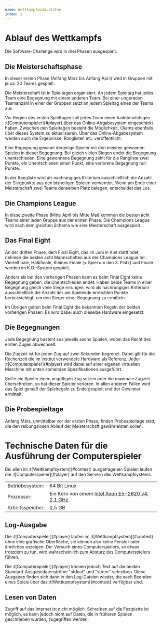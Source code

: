 ```yaml
---
name: Wettkampfmodalitäten
index: 3
---
```


# Ablauf des Wettkampfs

Die Software-Challenge wird in drei Phasen ausgespielt.

## Die Meisterschaftsphase

In dieser ersten Phase (Anfang März bis Anfang April)
wird in Gruppen mit je ca. 20 Teams gespielt.

Die Meisterschaft ist in Spieltagen organisiert.
An jedem Spieltag hat jedes Team eine Begegnung mit einem anderen Team.
Bei einer ungeraden Teamanzahl in einer der Gruppen setzt an jedem Spieltag eines der Teams aus.

Vor Beginn des ersten Spieltages soll jedes Team einen funktionsfähigen
:t[Computerspieler]{#player} über das Online-Abgabesystem eingeschickt haben. Zwischen den
Spieltagen besteht die Möglichkeit, Clients ebenfalls über dieses System
zu aktualisieren. Über das Online-Abgabesystem werden auch die
Ergebnisse, Ranglisten etc. veröffentlicht.

Eine Begegnung gewinnt derjenige Spieler mit den meisten gewonnen
Spielen in dieser Begegnung. Bei gleich vielen Siegen endet die
Begegnung unentschieden. Eine gewonnene Begegnung zählt für die
Rangliste zwei Punkte, ein Unentschieden einen Punkt, eine verlorene
Begegnung null Punkte.

In der Rangliste wird als nachrangiges Kriterium ausschließlich die
Anzahl der Siegpunkte aus den bisherigen Spielen verwendet.
Wenn am Ende einer Meisterschaft zwei Teams denselben Platz belegen,
entscheidet das Los.

## Die Champions League

In diese zweite Phase (Mitte April bis Mitte Mai)
kommen die besten acht Teams einer jeden Gruppe aus der ersten Phase.
Die Champions League wird nach dem gleichen Schema wie eine Meisterschaft ausgespielt.

## Das Final Eight

An der dritten Phase, dem Final Eight, das im Juni in Kiel stattfindet,
nehmen die besten acht Mannschaften aus der Champions League teil.
Viertelfinale, Halbfinale, Kleines Finale (= Spiel um den 3. Platz)
und Finale werden im K.O.-System gespielt.

Anders als bei den vorherigen Phasen kann es beim Final Eight keine Begegnung geben,
die Unentschieden endet.
Haben beide Teams in einer Begegnung gleich viele Siege errungen,
wird als nachrangiges Kriterium ausschließlich die Anzahl der am Spielende erreichten Punkte berücksichtigt,
um den Sieger einer Begegnung zu ermitteln.

Im Übrigen gelten beim Final Eight die bekannten Regeln der beiden vorherigen Phasen.
Es wird dabei auch dieselbe Hardware eingesetzt.

## Die Begegnungen

Jede Begegnung besteht aus jeweils sechs Spielen,
wobei das Recht des ersten Zuges abwechselt.

Die Zugzeit ist für jeden Zug auf zwei Sekunden begrenzt.
Dabei gilt für die Rechenzeit die im Institut verwendete Hardware als Referenz.
Jeder :t[Computerspieler]{#player} wird dabei auf einer eigenen virtuellen Maschine
mit unten stehenden Spezifikationen ausgeführt.

Sollte ein Spieler einen ungültigen Zug setzen oder die maximale Zugzeit überschreiten,
so hat dieser Spieler verloren.
In allen anderen Fällen wird das Spiel gemäß der Spielregeln zu Ende gespielt
und der Gewinner ermittelt.

## Die Probespieltage

Anfang März, unmittelbar vor der ersten Phase,
finden Probespieltage statt,
die den reibungslosen Ablauf der Meisterschaft gewährleisten sollen.

# Technische Daten für die Ausführung der Computerspieler

Bei allen im :t[Wettkampfsystem]{#contest} ausgetragenen Spielen
laufen die :t[Computerspieler]{#player} auf den Servern des Wettkampfsystems.

|                  |                                                   |
|------------------|---------------------------------------------------|
| Betriebssystem:  | 64 Bit Linux                                      |
| Prozessor:       | Ein Kern von einem [Intel Xeon E5-2620 v4, 2,1 GHz](https://ark.intel.com/de/products/92986/Intel-Xeon-Processor-E5-2620-v4-20M-Cache-2_10-GHz) |
| Arbeitsspeicher: | 1,5 GB                                            |

## Log-Ausgabe

Die :t[Computerspieler]{#player} laufen im :t[Wettkampfsystem]{#contest} ohne eine grafische Oberfläche,
sie können also keine Fenster oder ähnliches anzeigen.
Der Versuch eines Computerspielers, so etwas trotzdem zu tun,
wird wahrscheinlich zum Absturz des Computerspielers führen.

Die :t[Computerspieler]{#player} können jedoch Text auf die beiden
Standard-Ausgabedatenströme "stdout" und "stderr" schreiben.
Diese Ausgaben finden sich dann in den Log-Dateien wieder,
die nach Beenden eines Spiels über das :t[Wettkampfsystem]{#contest} verfügbar sind.

## Lesen von Daten

Zugriff auf das Internet ist nicht möglich.
Schreiben auf die Festplatte ist möglich,
es kann jedoch nicht auf Daten, die in früheren Spielen geschrieben wurden,
zugegriffen werden.
